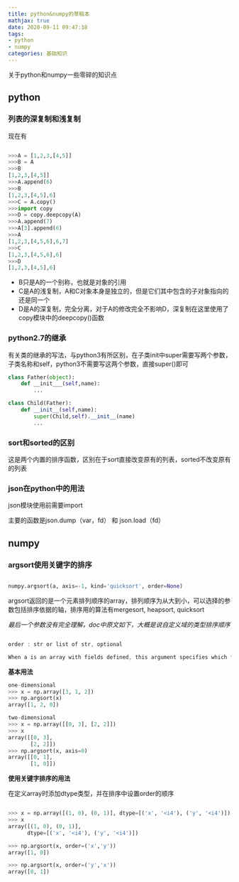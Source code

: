 ```yaml
---
title: python&numpy的草稿本
mathjax: true
date: 2020-09-11 09:47:18
tags:
- python
- numpy
categories: 基础知识
---
```


关于python和numpy一些零碎的知识点

<!--more-->


## python

### 列表的深复制和浅复制

现在有
```py

>>>A = [1,2,3,[4,5]]
>>>B = A
>>>B
[1,2,3,[4,5]]
>>>A.append(6)
>>>B
[1,2,3,[4,5],6]
>>>C = A.copy()
>>>import copy
>>>D = copy.deepcopy(A)
>>>A.append(7)
>>>A[3].append(6)
>>>A
[1,2,3,[4,5,6],6,7]
>>>C
[1,2,3,[4,5,6],6]
>>>D
[1,2,3,[4,5],6]


```
- B只是A的一个别称，也就是对象的引用
- C是A的浅复制，A和C对象本身是独立的，但是它们其中包含的子对象指向的还是同一个
- D是A的深复制，完全分离，对于A的修改完全不影响D，深复制在这里使用了copy模块中的deepcopy()函数

### python2.7的继承

有关类的继承的写法，与python3有所区别，在子类init中super需要写两个参数，子类名称和self，python3不需要写这两个参数，直接super()即可

```py
class Father(object):
    def __init___(self,name):
        ...

class Child(Father):
    def __init__(self,name):
        super(Child,self).__init__(name)
        ...

```

### sort和sorted的区别

这是两个内置的排序函数，区别在于sort直接改变原有的列表，sorted不改变原有的列表

### json在python中的用法

json模块使用前需要import

主要的函数是json.dump（var，fd） 和 json.load（fd）


## numpy

### argsort使用关键字的排序

```python

numpy.argsort(a, axis=-1, kind='quicksort', order=None)

```


argsort返回的是一个元素排列顺序的array，排列顺序为从大到小，可以选择的参数包括排序依据的轴，排序用的算法有mergesort, heapsort, quicksort

*最后一个参数没有完全理解，doc中原文如下，大概是说自定义域的类型排序顺序*

```c

order : str or list of str, optional

When a is an array with fields defined, this argument specifies which fields to compare first, second, etc. A single field can be specified as a string, and not all fields need be specified, but unspecified fields will still be used, in the order in which they come up in the dtype, to break ties.

```

**基本用法**

```python
one-dimensional
>>> x = np.array([3, 1, 2])
>>> np.argsort(x)
array([1, 2, 0])

two-dimensional
>>> x = np.array([[0, 3], [2, 2]])
>>> x
array([[0, 3],
       [2, 2]])
>>> np.argsort(x, axis=0)
array([[0, 1],
       [1, 0]])


```

**使用关键字排序的用法**

在定义array时添加dtype类型，并在排序中设置order的顺序

```python

>>> x = np.array([(1, 0), (0, 1)], dtype=[('x', '<i4'), ('y', '<i4')])
>>> x
array([(1, 0), (0, 1)],
      dtype=[('x', '<i4'), ('y', '<i4')])

>>> np.argsort(x, order=('x','y'))
array([1, 0])

>>> np.argsort(x, order=('y','x'))
array([0, 1])

```